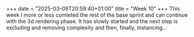 +++
date = "2025-03-09T20:59:40+01:00"
title = "Week 10"
+++
This week I more or less comleted the rest of the base sprint and can continue with the 3d rendering phase. It has slowly started and the next step is excluding and removing complexity and then, finally, instancing...
